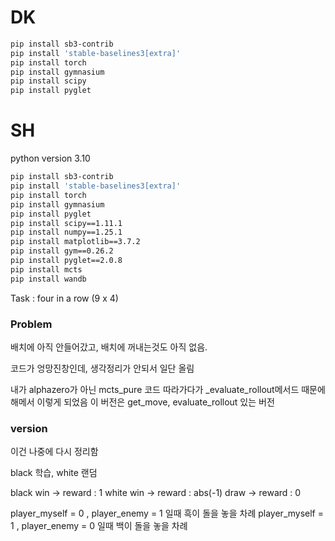 # DK

```bash
pip install sb3-contrib
pip install 'stable-baselines3[extra]'
pip install torch
pip install gymnasium
pip install scipy
pip install pyglet
```

# SH

python version 3.10

```bash
pip install sb3-contrib
pip install 'stable-baselines3[extra]'
pip install torch
pip install gymnasium
pip install pyglet
pip install scipy==1.11.1
pip install numpy==1.25.1
pip install matplotlib==3.7.2
pip install gym==0.26.2
pip install pyglet==2.0.8
pip install mcts
pip install wandb
```

Task : four in a row (9 x 4)


### Problem

배치에 아직 안들어갔고, 배치에 꺼내는것도 아직 없음.


코드가 엉망진창인데, 생각정리가 안되서 일단 올림


내가 alphazero가 아닌 mcts_pure 코드 따라가다가
_evaluate_rollout메서드 때문에 해메서 이렇게 되었음 
이 버전은 get_move, evaluate_rollout 있는 버전





### version  
이건 나중에 다시 정리함

black 학습, white 랜덤

black win -> reward : 1
white win -> reward : abs(-1)
draw -> reward : 0

player_myself = 0 , player_enemy = 1 일때 흑이 돌을 놓을 차례
player_myself = 1 , player_enemy = 0 일때 백이 돌을 놓을 차례

